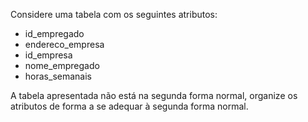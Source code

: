 Considere uma tabela com os seguintes atributos:
- id_empregado
- endereco_empresa
- id_empresa
- nome_empregado
- horas_semanais

A tabela apresentada não está na segunda forma normal, organize os atributos de forma a se adequar à segunda forma normal.